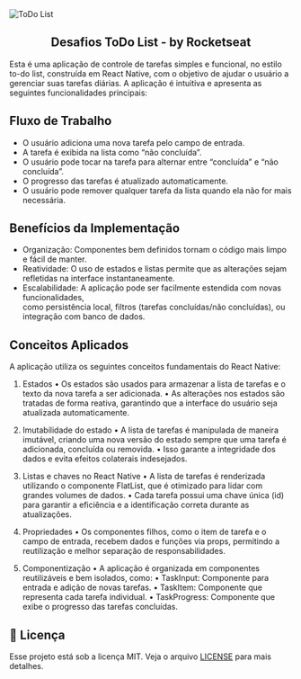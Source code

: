 
<img alt="ToDo List" src="https://viaa.link/github/todoList.png" />
<h2 align="center">
  Desafios ToDo List - by Rocketseat
</h2>

Esta é uma aplicação de controle de tarefas simples e funcional, no estilo to-do list,
construída em React Native, com o objetivo de ajudar o usuário a gerenciar suas tarefas diárias.
A aplicação é intuitiva e apresenta as seguintes funcionalidades principais:


## Fluxo de Trabalho
- O usuário adiciona uma nova tarefa pelo campo de entrada.
- A tarefa é exibida na lista como “não concluída”.
- O usuário pode tocar na tarefa para alternar entre “concluída” e “não concluída”.
- O progresso das tarefas é atualizado automaticamente.
- O usuário pode remover qualquer tarefa da lista quando ela não for mais necessária.
 

## Benefícios da Implementação
- Organização: Componentes bem definidos tornam o código mais limpo e fácil de manter.
- Reatividade: O uso de estados e listas permite que as alterações sejam refletidas na interface instantaneamente.
- Escalabilidade: A aplicação pode ser facilmente estendida com novas funcionalidades, </br> como persistência local, filtros (tarefas concluídas/não concluídas), ou integração com banco de dados.
  
## Conceitos Aplicados

A aplicação utiliza os seguintes conceitos fundamentais do React Native:

1. Estados
	•	Os estados são usados para armazenar a lista de tarefas e o texto da nova tarefa a ser adicionada.
	•	As alterações nos estados são tratadas de forma reativa, garantindo que a interface do usuário seja atualizada automaticamente.

2. Imutabilidade do estado
	•	A lista de tarefas é manipulada de maneira imutável, criando uma nova versão do estado sempre que uma tarefa é adicionada, concluída ou removida.
	•	Isso garante a integridade dos dados e evita efeitos colaterais indesejados.

3. Listas e chaves no React Native
	•	A lista de tarefas é renderizada utilizando o componente FlatList, que é otimizado para lidar com grandes volumes de dados.
	•	Cada tarefa possui uma chave única (id) para garantir a eficiência e a identificação correta durante as atualizações.

4. Propriedades
	•	Os componentes filhos, como o item de tarefa e o campo de entrada, recebem dados e funções via props, permitindo a reutilização e melhor separação de responsabilidades.

5. Componentização
	•	A aplicação é organizada em componentes reutilizáveis e bem isolados, como:
	•	TaskInput: Componente para entrada e adição de novas tarefas.
	•	TaskItem: Componente que representa cada tarefa individual.
	•	TaskProgress: Componente que exibe o progresso das tarefas concluídas.


## :memo: Licença

Esse projeto está sob a licença MIT. Veja o arquivo [LICENSE](LICENSE) para mais detalhes.
